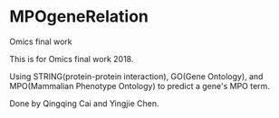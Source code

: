 # MPOgeneRelation
Omics final work

This is for Omics final work 2018. 

Using STRING(protein-protein interaction), GO(Gene Ontology), and MPO(Mammalian Phenotype Ontology) to predict a gene's MPO term.

Done by Qingqing Cai and Yingjie Chen.
